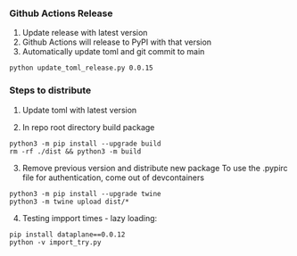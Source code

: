 ### Github Actions Release
1. Update release with latest version
2. Github Actions will release to PyPI with that version
3. Automatically update toml and git commit to main
```shell
python update_toml_release.py 0.0.15
```

### Steps to distribute

1. Update toml with latest version

2. In repo root directory build package
```shell
python3 -m pip install --upgrade build
rm -rf ./dist && python3 -m build
```

3. Remove previous version and distribute new package
To use the .pypirc file for authentication, come out of devcontainers
```shell
python3 -m pip install --upgrade twine
python3 -m twine upload dist/*
```

4. Testing impport times - lazy loading:
```shell
pip install dataplane==0.0.12
python -v import_try.py
```